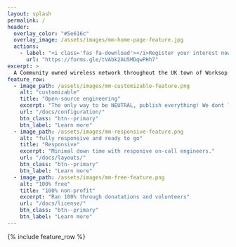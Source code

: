 ```yaml
---
layout: splash
permalink: /
header:
  overlay_color: "#5e616c"
  overlay_image: /assets/images/mm-home-page-feature.jpg
  actions:
    - label: "<i class='fas fa-download'></i>Register your interest now!"
      url: "https://forms.gle/tVAbk2AU5MDqwPHh7"
excerpt: >
  A Community owned wireless network throughout the UK town of Worksop.<br />
feature_row:
  - image_path: /assets/images/mm-customizable-feature.png
    alt: "customizable"
    title: "Open-source engineering"
    excerpt: "The only way to be NEUTRAL, publish everything! We dont like to hide anyhing!."
    url: "/docs/configuration/"
    btn_class: "btn--primary"
    btn_label: "Learn more"
  - image_path: /assets/images/mm-responsive-feature.png
    alt: "fully responsive and ready to go"
    title: "Responsive"
    excerpt: "Minimal down time with responive on-call engineers."
    url: "/docs/layouts/"
    btn_class: "btn--primary"
    btn_label: "Learn more"
  - image_path: /assets/images/mm-free-feature.png
    alt: "100% free"
    title: "100% non-profit"
    excerpt: "Ran 100% through donatations and volunteers"
    url: "/docs/license/"
    btn_class: "btn--primary"
    btn_label: "Learn more"      
---
```


{% include feature_row %}

